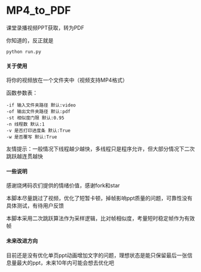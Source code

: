 # MP4_to_PDF
课堂录播视频PPT获取，转为PDF

你知道的，反正就是

```
python run.py
```

#### 关于使用

将你的视频放在一个文件夹中（视频支持MP4格式）

函数参数表：

```
-if 输入文件夹路径 默认:video
-of 输出文件夹路径 默认:pdf
-st 相似度门限 默认:0.95
-n 线程数 默认:1
-v 是否打印进度条 默认:True
-w 是否覆写 默认:True
```

友情提示：一般情况下线程越少越快，多线程只是程序允许，但大部分情况下二次跳跃越连贯越快

#### 一些说明

感谢烧烤码农们提供的情绪价值，感谢fork和star

本脚本尽量跳过了视频，优化了短暂卡顿，掉帧影响ppt质量的问题，可靠性没有具体测试，有待用户反馈

本脚本采用二次跳跃算法作为采样逻辑，比对帧相似度，考量短时稳定帧作为有效帧



#### 未来改进方向

目前还是没有优化单页ppt动画增加文字的问题，理想状态是能只保留最后一张信息量最大的ppt，未来10年内可能会想去优化吧

